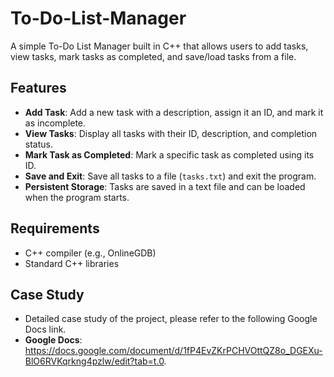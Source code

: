 # To-Do-List-Manager

A simple To-Do List Manager built in C++ that allows users to add tasks, view tasks, mark tasks as completed, and save/load tasks from a file.

## Features
- **Add Task**: Add a new task with a description, assign it an ID, and mark it as incomplete.
- **View Tasks**: Display all tasks with their ID, description, and completion status.
- **Mark Task as Completed**: Mark a specific task as completed using its ID.
- **Save and Exit**: Save all tasks to a file (`tasks.txt`) and exit the program.
- **Persistent Storage**: Tasks are saved in a text file and can be loaded when the program starts.

## Requirements
- C++ compiler (e.g., OnlineGDB)
- Standard C++ libraries

## Case Study 
-  Detailed case study of the project, please refer to the following Google Docs link.
-  **Google Docs**: https://docs.google.com/document/d/1fP4EvZKrPCHVOttQZ8o_DGEXu-BlO6RVKqrkng4pzlw/edit?tab=t.0.

